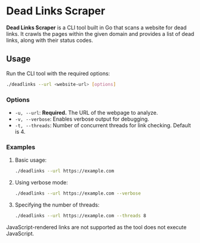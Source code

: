 
# Dead Links Scraper

**Dead Links Scraper** is a CLI tool built in Go that scans a website for dead links. It crawls the pages within the given domain and provides a list of dead links, along with their status codes.

## Usage

Run the CLI tool with the required options:

```bash
./deadlinks --url <website-url> [options]
```

### Options

- `-u, --url`: **Required.** The URL of the webpage to analyze.
- `-v, --verbose`: Enables verbose output for debugging.
- `-t, --threads`: Number of concurrent threads for link checking. Default is 4.

### Examples

1. Basic usage:
   ```bash
   ./deadlinks --url https://example.com
   ```

2. Using verbose mode:
   ```bash
   ./deadlinks --url https://example.com --verbose
   ```

3. Specifying the number of threads:
   ```bash
   ./deadlinks --url https://example.com --threads 8
   ```

JavaScript-rendered links are not supported as the tool does not execute JavaScript.
